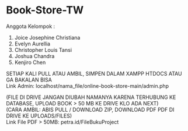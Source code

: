 # Book-Store-TW
Anggota Kelompok : 
1. Joice Josephine Christiana
2. Evelyn Aurellia
3. Christopher Louis Tansi
4. Joshua Chandra
5. Kenjiro Chen

SETIAP KALI PULL ATAU AMBIL, SIMPEN DALAM XAMPP HTDOCS ATAU GA BAKALAN BISA          
Link Admin: localhost/nama_file/online-book-store-main/admin.php

(FILE DI DRIVE JANGAN DIUBAH NAMANYA KARENA TERHUBUNG KE DATABASE, UPLOAD BOOK > 50 MB KE DRIVE KLO ADA NEXT)\
(CARA AMBIL: ABIS PULL / DOWNLOAD ZIP, DOWNLOAD PDF PDF DI DRIVE KE UPLOADS/FILES)\
Link File PDF > 50MB:  petra.id/FileBukuProject
